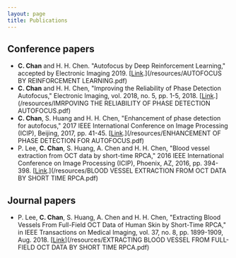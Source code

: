 ```yaml
---
layout: page
title: Publications
---
```


## Conference papers
- **C. Chan** and H. H. Chen. "Autofocus by Deep Reinforcement Learning," accepted by  Electronic Imaging 2019. [<u>Link</u>.](/resources/AUTOFOCUS BY REINFORCEMENT LEARNING.pdf)
- **C. Chan** and H. H. Chen, "Improving the Reliability of Phase Detection Autofocus," Electronic Imaging, vol. 2018, no. 5, pp. 1-5, 2018. [<u>Link</u>.](/resources/IMRPOVING THE RELIABILITY OF PHASE DETECTION AUTOFOCUS.pdf)  
- **C. Chan**, S. Huang and H. H. Chen, "Enhancement of phase detection for autofocus," 2017 IEEE International Conference on Image Processing (ICIP), Beijing, 2017, pp. 41-45.  [<u>Link</u>.](/resources/ENHANCEMENT OF PHASE DETECTION FOR AUTOFOCUS.pdf)  
- P. Lee, **C. Chan**, S. Huang, A. Chen and H. H. Chen, "Blood vessel extraction from OCT data by short-time RPCA," 2016 IEEE International Conference on Image Processing (ICIP), Phoenix, AZ, 2016, pp. 394-398. [<u>Link</u>.](/resources/BLOOD VESSEL EXTRACTION FROM OCT DATA BY SHORT TIME RPCA.pdf)

## Journal papers
- P. Lee, **C. Chan**, S. Huang, A. Chen and H. H. Chen, "Extracting Blood Vessels From Full-Field OCT Data of Human Skin by Short-Time RPCA," in IEEE Transactions on Medical Imaging, vol. 37, no. 8, pp. 1899-1909, Aug. 2018. [<u>Link</u>](/resources/EXTRACTING BLOOD VESSEL FROM FULL-FIELD OCT DATA BY SHORT TIME RPCA.pdf)
